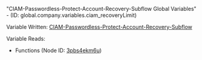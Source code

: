"CIAM-Passwordless-Protect-Account-Recovery-Subflow Global Variables" - (ID: global.company.variables.ciam_recoveryLimit)

Variable Written:
[CIAM-Passwordless-Protect-Account-Recovery-Subflow](../index.md#Variables)

Variable Reads:
* Functions (Node ID: [3pbs4ekm6u](../nodes/3pbs4ekm6u.md))
